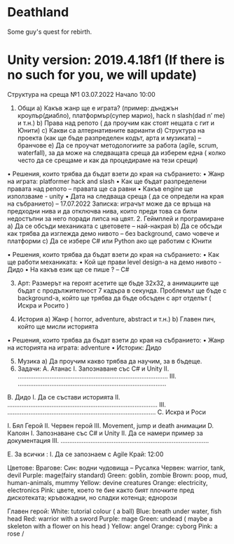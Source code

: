 # Deathland

Some guy's quest for rebirth.

# Unity version: 2019.4.18f1 (If there is no such for you, we will update)

Структура на среща №1
03.07.2022
Начало 10:00

1.	Общи
a)	Какъв жанр ще е играта? (пример: дънджън кроулър(диабло), платформър(супер марио), hack n slash(dad n’ me) и т.н.)
b)	Права над репото ( да проучим как стоят нещата с гит и Юнити)
c)	Какви са алтернативните варианти
d)	Структура на проекта (как ще бъде разпределен кодът, арта и музиката) – бранчове
e)	Да се проучат методологиите за работа (agile, scrum, waterfall), за да може на следващата среща да изберем една ( колко често да се срещаме и как да процедираме на тези срещи)

•	Решения, които трябва да бъдат взети до края на събранието:
•	Жанр на играта: platformer hack and slash
•	Как ще бъдат разпределени правата над репото – правата ще са равни
•	Какъв engine ще използваме - unity
•	Дата на следваща среща ( да се определи на края на събранието) – 17.07.2022
Записка: играчът може да се връща на предходни нива и да отключва нива, които преди това са били недостъпни за него поради липса на цвят.
2.	Геймплей и програмиране
a)	Да се обсъди механиката с цветовете – най-накрая
b)	Да се обсъди как трябва да изглежда демо нивото – без background, само човече и платформи
c)	Да се избере C# или Python ако ще работим с Юнити 

•	Решения, които трябва да бъдат взети до края на събранието:
•	Как ще работи механиката:
•	Кой ще прави level design-a на демо нивото - Дидо
•	На какъв език ще се пише ? – C#

3.	Арт:
Размерът на героят асетите ще бъде 32х32, а анимациите ще бъдат с продължителност 7 кадъра в секунда. Проблемът ще бъде с background-a, който ще трябва да бъде обсъден с арт отделът ( Искра и Росито )

4.	История
a)	Жанр ( horror, adventure, abstract и т.н.)
b)	Главен пич, който ще мисли историята

•	Решения, които трябва да бъдат взети до края на събранието:
•	Жанр на историята на играта: adventure
•	Историк: Дидо

5.	Музика
a)	Да проучим какво трябва да научим, за в бъдеще.
6.	Задачи:
A.	Атанас
I.	Запознаване със C# и Unity
II.	………………………………………………………………………….
III.	…………………………………………………………………………

B.	Дидо
I.	Да се състави историята
II.	………………………………………………………………………….
III.	…………………………………………………………………………
C.	Искра и Роси

I.	Бял Герой
II.	Червен герой
III.	Movement, jump и death анимации
D.	Калоян
I.	Запознаване със C# и Unity
II.	Да се намери пример за документация
III.	…………………………………………………………………………

E.	За всички :
I.	Да се запознаем с Agile
Край: 12:00

Цветове:
Врагове:
Син: водни чудовища – Русалка
Червен: warrior, tank, devil
Purple: mage(fairy standard)
Green: goblin, zombie
Brown: poop, mud, human-animals, mummy
Yellow: devine creatures
Orange: electricity, electronics
Pink: цвете, което те бие както бият плочките пред дискотеката; кръвожадни, но сладки котенца; еднорози

Главен герой:
White: tutorial colour ( a ball)
Blue: breath under water, fish head
Red: warrior with a sword
Purple: mage
Green: undead ( maybe a skeleton with a flower on his head )
Yellow: angel
Orange: cyborg
Pink: a rose /

